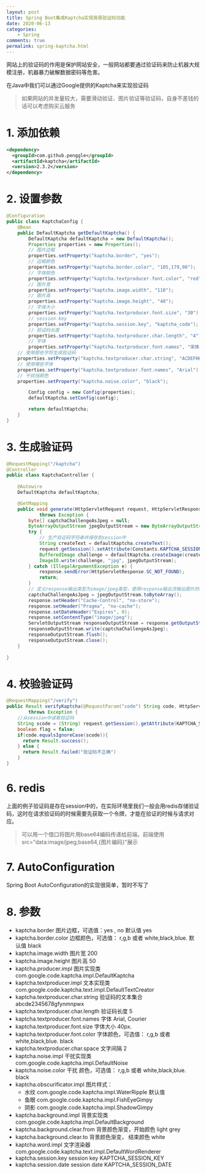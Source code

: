 ```yaml
---
layout: post
title: Spring Boot集成Kaptcha实现简易验证码功能
date: 2020-06-13
categories:
    - Spring
comments: true
permalink: spring-kaptcha.html
---
```


网站上的验证码的作用是保护网站安全，一般网站都要通过验证码来防止机器大规模注册，机器暴力破解数据密码等危害。

在Java中我们可以通过Google提供的Kaptcha来实现验证码

> 如果网站的并发量较大，需要滑动验证、图片验证等验证码，自身不差钱的话可以考虑购买云服务


# 1. 添加依赖

```xml
<dependency>
  <groupId>com.github.penggle</groupId>
  <artifactId>kaptcha</artifactId>
  <version>2.3.2</version>
</dependency>
```

# 2. 设置参数

```java
@Configuration
public class KaptchaConfig {
	@Bean
	public DefaultKaptcha getDefaultKaptcha() {
		DefaultKaptcha defaultKaptcha = new DefaultKaptcha();
		Properties properties = new Properties();
		// 图片边框
		properties.setProperty("kaptcha.border", "yes");
		// 边框颜色
		properties.setProperty("kaptcha.border.color", "105,179,90");
		// 字体颜色
		properties.setProperty("kaptcha.textproducer.font.color", "red");
		// 图片宽
		properties.setProperty("kaptcha.image.width", "110");
		// 图片高
		properties.setProperty("kaptcha.image.height", "40");
		// 字体大小
		properties.setProperty("kaptcha.textproducer.font.size", "30");
		// session key
		properties.setProperty("kaptcha.session.key", "kaptcha_code");
		// 验证码长度
		properties.setProperty("kaptcha.textproducer.char.length", "4");
		// 字体
		properties.setProperty("kaptcha.textproducer.font.names", "宋体,楷体,微软雅黑");
    // 使用那些字符生成验证码
    properties.setProperty("kaptcha.textproducer.char.string", "ACDEFHKPRSTWX345679");
    // 使用哪些字体
    properties.setProperty("kaptcha.textproducer.font.names", "Arial");
    // 干扰线颜色
    properties.setProperty("kaptcha.noise.color", "black");

		Config config = new Config(properties);
		defaultKaptcha.setConfig(config);

		return defaultKaptcha;
	}
}
```

# 3. 生成验证码

```java
@RequestMapping("/kaptcha")
@Controller
public class KaptchaController {
 
    @Autowire
    DefaultKaptcha defaultKaptcha;

    @GetMapping
    public void generate(HttpServletRequest request, HttpServletResponse response)
            throws Exception {
        byte[] captchaChallengeAsJpeg = null;
        ByteArrayOutputStream jpegOutputStream = new ByteArrayOutputStream();
        try {
            // 生产验证码字符串并保存到session中
            String createText = defaultKaptcha.createText();
            request.getSession().setAttribute(Constants.KAPTCHA_SESSION_KEY, createText);
            BufferedImage challenge = defaultKaptcha.createImage(createText);
            ImageIO.write(challenge, "jpg", jpegOutputStream);
        } catch (IllegalArgumentException e) {
            response.sendError(HttpServletResponse.SC_NOT_FOUND);
            return;
        }
        // 定义response输出类型为image/jpeg类型，使用response输出流输出图片的byte数组
        captchaChallengeAsJpeg = jpegOutputStream.toByteArray();
        response.setHeader("Cache-Control", "no-store");
        response.setHeader("Pragma", "no-cache");
        response.setDateHeader("Expires", 0);
        response.setContentType("image/jpeg");
        ServletOutputStream responseOutputStream = response.getOutputStream();
        responseOutputStream.write(captchaChallengeAsJpeg);
        responseOutputStream.flush();
        responseOutputStream.close();
    }
  
}
```

# 4. 校验验证码

```java
@RequestMapping("/verify")
public Result verifyKaptcha(@RequestParam("code") String code, HttpServletRequest request)
        throws Exception {
    //从session中读取验证码
    String scode = (String) request.getSession().getAttribute(KAPTCHA_SESSION_KEY);
    boolean flag = false;
    if(code.equalsIgnoreCase(scode)){
      return Result.success();
    } else {
      return Result.failed("验证码不正确")
    }
}
```

# 6. redis

上面的例子验证码是存在session中的，在实际环境里我们一般会用redis存储验证码，这时在请求验证码的时候需要先获取一个令牌，才能在验证的时候与请求对应。

> 可以用一个借口将图片用base64编码传递给前端，前端使用src="data:image/jpeg;base64,{图片编码}"展示

# 7. AutoConfiguration

Spring Boot AutoConfiguration的实现很简单，暂时不写了

# 8. 参数

- kaptcha.border 	图片边框，可选值：yes , no 默认值 yes
- kaptcha.border.color 	边框颜色，可选值： r,g,b 或者 white,black,blue. 默认值 black
- kaptcha.image.width 	图片宽 	200
- kaptcha.image.height 	图片高 	50
- kaptcha.producer.impl 	图片实现类 	com.google.code.kaptcha.impl.DefaultKaptcha
- kaptcha.textproducer.impl 	文本实现类 	com.google.code.kaptcha.text.impl.DefaultTextCreator
- kaptcha.textproducer.char.string 	验证码的文本集合	abcde2345678gfynmnpwx
- kaptcha.textproducer.char.length 	验证码长度 	5
- kaptcha.textproducer.font.names 	字体 	Arial, Courier
- kaptcha.textproducer.font.size 	字体大小 	40px.
- kaptcha.textproducer.font.color 	字体颜色，可选值： r,g,b 或者 white,black,blue. 	black
- kaptcha.textproducer.char.space 	文字间隔 	2
- kaptcha.noise.impl 	干扰实现类 	com.google.code.kaptcha.impl.DefaultNoise
- kaptcha.noise.color 	干扰 颜色，可选值： r,g,b 或者 white,black,blue. 	black
- kaptcha.obscurificator.impl 	图片样式：
	- 水纹 com.google.code.kaptcha.impl.WaterRipple 默认值
	- 鱼眼 com.google.code.kaptcha.impl.FishEyeGimpy
	- 阴影 com.google.code.kaptcha.impl.ShadowGimpy
- kaptcha.background.impl 	背景实现类 	com.google.code.kaptcha.impl.DefaultBackground
- kaptcha.background.clear.from 	背景颜色渐变，开始颜色 	light grey
- kaptcha.background.clear.to 	背景颜色渐变， 结束颜色 	white
- kaptcha.word.impl 	文字渲染器 	com.google.code.kaptcha.text.impl.DefaultWordRenderer
- kaptcha.session.key 	session key 	KAPTCHA_SESSION_KEY
- kaptcha.session.date 	session date 	KAPTCHA_SESSION_DATE
